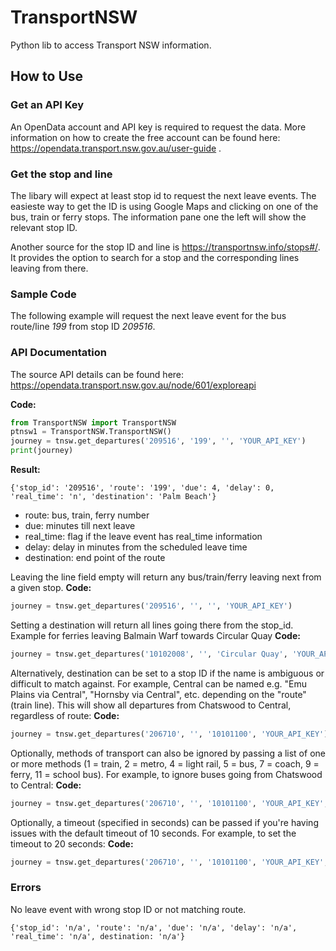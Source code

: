# TransportNSW
Python lib to access Transport NSW information.

## How to Use

### Get an API Key
An OpenData account and API key is required to request the data. More information on how to create the free account can be found here:
https://opendata.transport.nsw.gov.au/user-guide .

### Get the stop and line
The libary will expect at least stop id to request the next leave events. The easieste way to get the ID is using Google Maps and clicking on one of the bus, train or ferry stops. The information pane one the left will show the relevant stop ID.

Another source for the stop ID and line is  https://transportnsw.info/stops#/. It provides the option to search for a stop and the corresponding lines leaving from there. 

### Sample Code
The following example will request the next leave event for the bus route/line *199* from stop ID *209516*.

### API Documentation
The source API details can be found here: https://opendata.transport.nsw.gov.au/node/601/exploreapi

**Code:**
```python
from TransportNSW import TransportNSW
ptnsw1 = TransportNSW.TransportNSW()
journey = tnsw.get_departures('209516', '199', '', 'YOUR_API_KEY')
print(journey)
```
**Result:**
```
{'stop_id': '209516', 'route': '199', 'due': 4, 'delay': 0, 'real_time': 'n', 'destination': 'Palm Beach'}
```
* route: bus, train, ferry number
* due: minutes till next leave
* real_time: flag if the leave event has real_time information
* delay: delay in minutes from the scheduled leave time
* destination: end point of the route

Leaving the line field empty will return any bus/train/ferry leaving next from a given stop.
**Code:**
```python
journey = tnsw.get_departures('209516', '', '', 'YOUR_API_KEY')
```

Setting a destination will return all lines going there from the stop_id. Example for ferries leaving Balmain Warf towards Circular Quay 
**Code:**
```python
journey = tnsw.get_departures('10102008', '', 'Circular Quay', 'YOUR_API_KEY')
```

Alternatively, destination can be set to a stop ID if the name is ambiguous or difficult to match against. For example, Central can be named e.g. "Emu Plains via Central", "Hornsby via Central", etc. depending on the "route" (train line). This will show all departures from Chatswood to Central, regardless of route:
**Code:**
```python
journey = tnsw.get_departures('206710', '', '10101100', 'YOUR_API_KEY')
```

Optionally, methods of transport can also be ignored by passing a list of one or more methods (1 = train, 2 = metro, 4 = light rail, 5 = bus, 7 = coach, 9 = ferry, 11 = school bus). For example, to ignore buses going from Chatswood to Central:
**Code:**
```python
journey = tnsw.get_departures('206710', '', '10101100', 'YOUR_API_KEY', ['5'])
```

Optionally, a timeout (specified in seconds) can be passed if you're having issues with the default timeout of 10 seconds. For example, to set the timeout to 20 seconds:
**Code:**
```python
journey = tnsw.get_departures('206710', '', '10101100', 'YOUR_API_KEY', ['5'], 20)
```

### Errors
No leave event with wrong stop ID or not matching route.
```
{'stop_id': 'n/a', 'route': 'n/a', 'due': 'n/a', 'delay': 'n/a', 'real_time': 'n/a', destination: 'n/a'}
```
